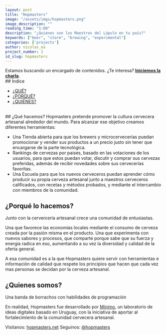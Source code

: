 ```yaml
---
layout: post
title: "Hopmasters"
image: "/assets/imgs/hopmasters.png"
image_description: ""
reading_time: "1:00"
description: "¿Quienes son los Maestros del Lúpulo en tu país?"
keywords: ["beer", "store", "brewing", "experimental"]
categories: ['projects']
author: nicolas_ea
project_number: 2
id_slug: hopmasters
---
```

<div class="alert alert-warning text-center" role="alert">Estamos buscando un encargado de contenidos. ¿Te interesa? <a href="mailto:{{ site.email }}" rel="nofollow" target="_blank"><strong><span class="text-nowrap"><i class="fas fa-hand-point-right mr-1"></i>Iniciemos</span> la charla</strong></a>.</div>
## Índice

* <a href="#qué-hacemos">¿QUÉ?</a>
* <a href="#porqué-lo-hacemos">¿PORQUÉ?</a>
* <a href="#quienes-somos">¿QUIÉNES?</a>

<br>
## ¿Qué hacemos?
Hopmasters pretende promover la cultura cervecera artesanal alrededor del mundo.
Para alcanzar ese objetivo creamos diferentes herramientas:

* Una <i class="fas fa-shopping-cart mr-1"></i>Tienda abierta para que los brewers y microcervecerías puedan promocionar y vender sus productos a un precio justo sin tener que encargarse de la parte tecnológica.
* <i class="fas fa-medal mr-1"></i>Rankings de cervezas por paises, basado en las votaciones de los usuarios, para que estos puedan votar, discutir y comprar sus cervezas preferidas, además de recibir novedades sobre sus cervecerías favoritas.
* Una <i class="fas fa-graduation-cap mr-1"></i>Escuela para que los nuevos cerveceros puedan aprender cómo producir su propia cerveza artesanal junto a maestros cerveceros calificados, con recetas y métodos probados, y mediante el intercambio con miembros de la comunidad.

## ¿Porqué lo hacemos?
Junto con la cervercería artesanal crece una comunidad de entusiastas.

Una que favorece las economías locales mediante el consumo de cerveza creada por la pasión misma en el producto. Una que experimenta con nuevos sabores y procesos, que comparte porque sabe que su fuerza y energía radica en eso, aumentando a su vez la diversidad y calidad de la oferta general.

A esa comunidad es a la que Hopmasters quiere servir con herramientas e información de calidad que respete los principios que hacen que cada vez mas personas se decidan por la cerveza artesanal.

## ¿Quienes somos?
Una banda de borrachos con habilidades de programación <i class="fas fa-grin-beam-sweat"></i>

En realidad, Hopmasters fue desarrollado por <a href="https://minimo.io"><i class="fas fa-circle mr-1" style="color:black;"></i>Mínimo</a>, un laboratorio de ideas digitales basado en Uruguay, con la iniciativa de aportar al fortalecimiento de la comunidad cervecera artesanal.

Visitanos: [hopmasters.net](https://hopmasters.net/)
Seguinos: <i class="fab fa-instagram-square mr-1"></i>[@hopmasters](https://www.instagram.com/hopmasters/)
